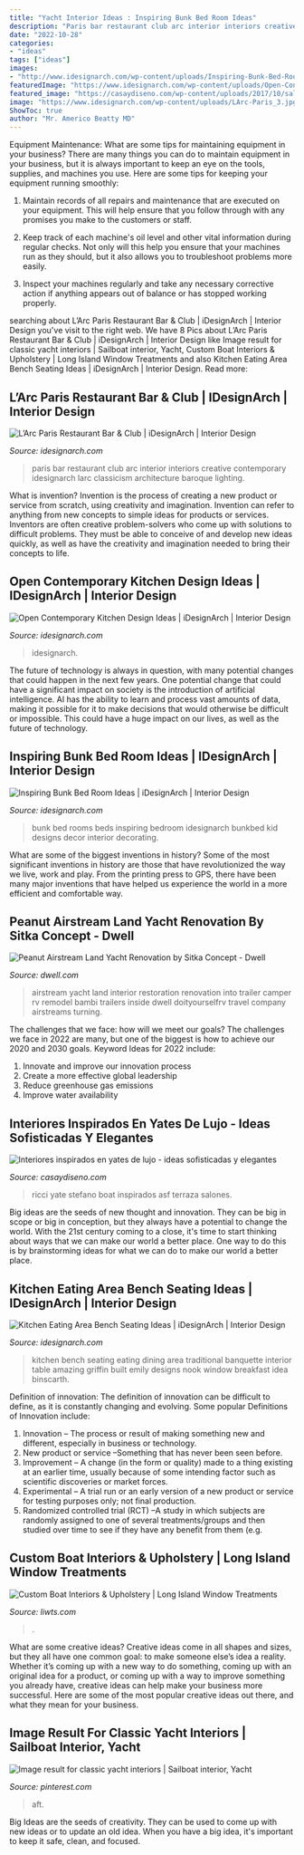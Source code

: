 ```yaml
---
title: "Yacht Interior Ideas : Inspiring Bunk Bed Room Ideas"
description: "Paris bar restaurant club arc interior interiors creative contemporary idesignarch larc classicism architecture baroque lighting"
date: "2022-10-28"
categories:
- "ideas"
tags: ["ideas"]
images:
- "http://www.idesignarch.com/wp-content/uploads/Inspiring-Bunk-Bed-Rooms-Ideas_1.jpg"
featuredImage: "https://www.idesignarch.com/wp-content/uploads/Open-Contemporary-Kitchen-Design_2.jpg"
featured_image: "https://casaydiseno.com/wp-content/uploads/2017/10/salones-interiores.jpg"
image: "https://www.idesignarch.com/wp-content/uploads/LArc-Paris_3.jpg"
ShowToc: true
author: "Mr. Americo Beatty MD"
---
```



Equipment Maintenance: What are some tips for maintaining equipment in your business?
There are many things you can do to maintain equipment in your business, but it is always important to keep an eye on the tools, supplies, and machines you use. Here are some tips for keeping your equipment running smoothly:
1. Maintain records of all repairs and maintenance that are executed on your equipment. This will help ensure that you follow through with any promises you make to the customers or staff.

2. Keep track of each machine's oil level and other vital information during regular checks. Not only will this help you ensure that your machines run as they should, but it also allows you to troubleshoot problems more easily.

3. Inspect your machines regularly and take any necessary corrective action if anything appears out of balance or has stopped working properly.

	

		
searching about L’Arc Paris Restaurant Bar &amp; Club | iDesignArch | Interior Design you've visit to the right web. We have 8 Pics about L’Arc Paris Restaurant Bar &amp; Club | iDesignArch | Interior Design like Image result for classic yacht interiors | Sailboat interior, Yacht, Custom Boat Interiors &amp; Upholstery | Long Island Window Treatments and also Kitchen Eating Area Bench Seating Ideas | iDesignArch | Interior Design. Read more:
		
    
## L’Arc Paris Restaurant Bar &amp; Club | IDesignArch | Interior Design

<img loading=lazy src="https://www.idesignarch.com/wp-content/uploads/LArc-Paris_3.jpg" onerror="this.onerror=null;this.src='https://tse4.mm.bing.net/th?id=OIP.Aj2aqfZLGNRkOkaY53uw4QHaE7&amp;pid=15.1';" alt="L’Arc Paris Restaurant Bar &amp; Club | iDesignArch | Interior Design">

_Source: idesignarch.com_

>paris bar restaurant club arc interior interiors creative contemporary idesignarch larc classicism architecture baroque lighting. 

	

What is invention?
Invention is the process of creating a new product or service from scratch, using creativity and imagination. Invention can refer to anything from new concepts to simple ideas for products or services. Inventors are often creative problem-solvers who come up with solutions to difficult problems. They must be able to conceive of and develop new ideas quickly, as well as have the creativity and imagination needed to bring their concepts to life.

    
## Open Contemporary Kitchen Design Ideas | IDesignArch | Interior Design

<img loading=lazy src="https://www.idesignarch.com/wp-content/uploads/Open-Contemporary-Kitchen-Design_2.jpg" onerror="this.onerror=null;this.src='https://tse1.mm.bing.net/th?id=OIP.a56ldXYTNV6unALt04pS2AHaFa&amp;pid=15.1';" alt="Open Contemporary Kitchen Design Ideas | iDesignArch | Interior Design">

_Source: idesignarch.com_

>idesignarch. 

	

The future of technology is always in question, with many potential changes that could happen in the next few years. One potential change that could have a significant impact on society is the introduction of artificial intelligence. AI has the ability to learn and process vast amounts of data, making it possible for it to make decisions that would otherwise be difficult or impossible. This could have a huge impact on our lives, as well as the future of technology.

    
## Inspiring Bunk Bed Room Ideas | IDesignArch | Interior Design

<img loading=lazy src="http://www.idesignarch.com/wp-content/uploads/Inspiring-Bunk-Bed-Rooms-Ideas_1.jpg" onerror="this.onerror=null;this.src='https://tse1.mm.bing.net/th?id=OIP.A-_sR0NtaVpWKujrYRp6EgHaFj&amp;pid=15.1';" alt="Inspiring Bunk Bed Room Ideas | iDesignArch | Interior Design">

_Source: idesignarch.com_

>bunk bed rooms beds inspiring bedroom idesignarch bunkbed kid designs decor interior decorating. 

	

What are some of the biggest inventions in history?
Some of the most significant inventions in history are those that have revolutionized the way we live, work and play. From the printing press to GPS, there have been many major inventions that have helped us experience the world in a more efficient and comfortable way.

    
## Peanut Airstream Land Yacht Renovation By Sitka Concept - Dwell

<img loading=lazy src="https://images.dwell.com/photos/6328431439726800896/6498346203599011840/large.jpg" onerror="this.onerror=null;this.src='https://tse3.mm.bing.net/th?id=OIP.VZmguI9dJVgRufcvNSacdgHaE7&amp;pid=15.1';" alt="Peanut Airstream Land Yacht Renovation by Sitka Concept - Dwell">

_Source: dwell.com_

>airstream yacht land interior restoration renovation into trailer camper rv remodel bambi trailers inside dwell doityourselfrv travel company airstreams turning. 

	

The challenges that we face: how will we meet our goals?
The challenges we face in 2022 are many, but one of the biggest is how to achieve our 2020 and 2030 goals. Keyword Ideas for 2022 include: 
1. Innovate and improve our innovation process 
2. Create a more effective global leadership 
3. Reduce greenhouse gas emissions 
4. Improve water availability 

    
## Interiores Inspirados En Yates De Lujo - Ideas Sofisticadas Y Elegantes

<img loading=lazy src="https://casaydiseno.com/wp-content/uploads/2017/10/salones-interiores.jpg" onerror="this.onerror=null;this.src='https://tse4.mm.bing.net/th?id=OIP.24eyX-R1zMTmLbOefqBnaQHaFj&amp;pid=15.1';" alt="Interiores inspirados en yates de lujo - ideas sofisticadas y elegantes">

_Source: casaydiseno.com_

>ricci yate stefano boat inspirados asf terraza salones. 

	

Big ideas are the seeds of new thought and innovation. They can be big in scope or big in conception, but they always have a potential to change the world. With the 21st century coming to a close, it's time to start thinking about ways that we can make our world a better place. One way to do this is by brainstorming ideas for what we can do to make our world a better place.

    
## Kitchen Eating Area Bench Seating Ideas | IDesignArch | Interior Design

<img loading=lazy src="https://www.idesignarch.com/wp-content/uploads/Kitchen-Bench-Seating-Ideas_8.jpg" onerror="this.onerror=null;this.src='https://tse3.mm.bing.net/th?id=OIP.Ti7eAF9qtKxf-H3s9y6HzAHaJ4&amp;pid=15.1';" alt="Kitchen Eating Area Bench Seating Ideas | iDesignArch | Interior Design">

_Source: idesignarch.com_

>kitchen bench seating eating dining area traditional banquette interior table amazing griffin built emily designs nook window breakfast idea binscarth. 

	

Definition of innovation:
The definition of innovation can be difficult to define, as it is constantly changing and evolving. Some popular Definitions of Innovation include:
1. Innovation – The process or result of making something new and different, especially in business or technology.
2. New product or service –Something that has never been seen before.
3. Improvement – A change (in the form or quality) made to a thing existing at an earlier time, usually because of some intending factor such as scientific discoveries or market forces.
4. Experimental – A trial run or an early version of a new product or service for testing purposes only; not final production. 
5. Randomized controlled trial (RCT) –A study in which subjects are randomly assigned to one of several treatments/groups and then studied over time to see if they have any benefit from them (e.g.

    
## Custom Boat Interiors &amp; Upholstery | Long Island Window Treatments

<img loading=lazy src="http://www.liwts.com/wp-content/uploads/2017/02/photo-22.jpg" onerror="this.onerror=null;this.src='https://tse4.mm.bing.net/th?id=OIP.P3yGvfBwLXFxlj3i2jUDTQHaJ6&amp;pid=15.1';" alt="Custom Boat Interiors &amp; Upholstery | Long Island Window Treatments">

_Source: liwts.com_

>. 

	

What are some creative ideas?
Creative ideas come in all shapes and sizes, but they all have one common goal: to make someone else’s idea a reality. Whether it’s coming up with a new way to do something, coming up with an original idea for a product, or coming up with a way to improve something you already have, creative ideas can help make your business more successful. Here are some of the most popular creative ideas out there, and what they mean for your business.

    
## Image Result For Classic Yacht Interiors | Sailboat Interior, Yacht

<img loading=lazy src="https://i.pinimg.com/736x/07/cb/63/07cb63f51f75cd5358d84d629e60de6a--classic-yachts-yacht-interior.jpg" onerror="this.onerror=null;this.src='https://tse3.mm.bing.net/th?id=OIP.O7g8cN7RvwngYjlhpmybBAHaE7&amp;pid=15.1';" alt="Image result for classic yacht interiors | Sailboat interior, Yacht">

_Source: pinterest.com_

>aft. 

	

Big Ideas are the seeds of creativity. They can be used to come up with new ideas or to update an old idea. When you have a big idea, it's important to keep it safe, clean, and focused.

